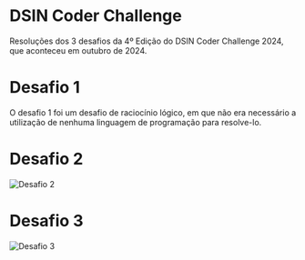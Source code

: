 # DSIN Coder Challenge

Resoluções dos 3 desafios da 4º Edição do DSIN Coder Challenge 2024, que aconteceu em outubro de 2024.

# Desafio 1
O desafio 1 foi um desafio de raciocínio lógico, em que não era necessário a utilização de nenhuma linguagem de programação para resolve-lo.

# Desafio 2
![Desafio 2](https://i.imgur.com/OsQQGN1.jpeg)

# Desafio 3
![Desafio 3](https://i.imgur.com/keM0D0j.png)
